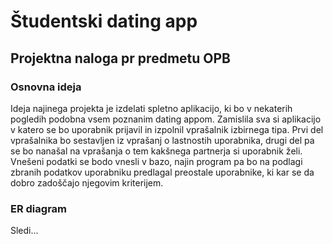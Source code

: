 # Študentski dating app 

## Projektna naloga pr predmetu OPB 

### Osnovna ideja
Ideja najinega projekta je izdelati spletno aplikacijo, ki bo v nekaterih pogledih podobna vsem poznanim dating appom. Zamislila sva si aplikacijo v katero se bo uporabnik prijavil in izpolnil vprašalnik izbirnega tipa. Prvi del vprašalnika bo sestavljen iz vprašanj o lastnostih uporabnika, drugi del pa se bo nanašal na vprašanja o tem kakšnega partnerja si uporabnik želi. Vnešeni podatki se bodo vnesli v bazo, najin program pa bo na podlagi zbranih podatkov uporabniku predlagal preostale uporabnike, ki kar se da dobro zadoščajo njegovim kriterijem.

### ER diagram
Sledi...
